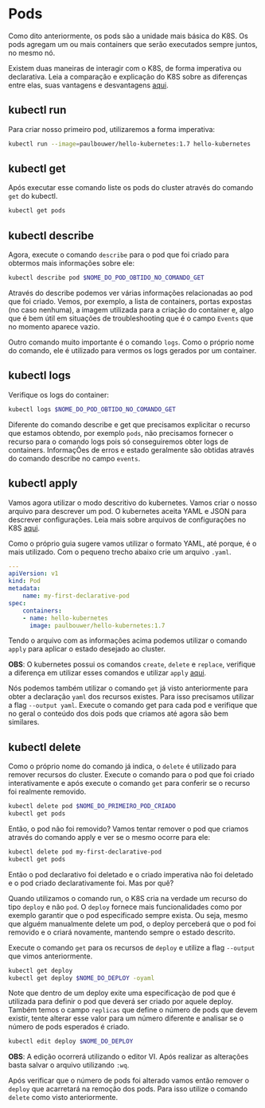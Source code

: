 # Pods

Como dito anteriormente, os pods são a unidade mais básica do K8S. Os pods
agregam um ou mais containers que serão executados sempre juntos, no mesmo nó.

Existem duas maneiras de interagir com o K8S, de forma imperativa ou
declarativa. Leia a comparação e explicação do K8S sobre as
diferenças entre elas, suas vantagens e desvantagens [aqui](https://kubernetes.io/docs/concepts/overview/working-with-objects/object-management/).

## kubectl run

Para criar nosso primeiro pod, utilizaremos a forma imperativa:

```sh
kubectl run --image=paulbouwer/hello-kubernetes:1.7 hello-kubernetes
```

## kubectl get

Após executar esse comando liste os pods do cluster através do comando `get`
do kubectl.

```sh
kubectl get pods
```

## kubectl describe

Agora, execute o comando `describe` para o pod que foi criado para obtermos
mais informações sobre ele:

```sh
kubectl describe pod $NOME_DO_POD_OBTIDO_NO_COMANDO_GET
```

Através do describe podemos ver várias informações relacionadas ao pod que foi
criado. Vemos, por exemplo, a lista de containers, portas expostas (no caso
nenhuma), a imagem utilizada para a criação do container e, algo que é bem útil
em situações de troubleshooting que é o campo `Events` que no momento aparece
vazio.

Outro comando muito importante é o comando `logs`. Como o próprio nome do
comando, ele é utilizado para vermos os logs gerados por um container.

## kubectl logs

Verifique os logs do container:

```sh
kubectl logs $NOME_DO_POD_OBTIDO_NO_COMANDO_GET
```

Diferente do comando describe e get que precisamos explicitar o recurso que
estamos obtendo, por exemplo `pods`, não precisamos fornecer o recurso para
o comando logs pois só conseguiremos obter logs de containers. InformaçÕes
de erros e estado geralmente são obtidas através do comando describe no campo
`events`.

## kubectl apply

Vamos agora utilizar o modo descritivo do kubernetes. Vamos criar o nosso
arquivo para descrever um pod. O kubernetes aceita YAML e JSON para descrever
configurações. Leia mais sobre arquivos de configurações no K8S [aqui](https://kubernetes.io/docs/concepts/configuration/overview/).

Como o próprio guia sugere vamos utilizar o formato YAML, até porque, é o
mais utilizado. Com o pequeno trecho abaixo crie um arquivo `.yaml`.

```yaml
---
apiVersion: v1
kind: Pod
metadata:
    name: my-first-declarative-pod
spec:
    containers:
    - name: hello-kubernetes
      image: paulbouwer/hello-kubernetes:1.7
```

Tendo o arquivo com as informações acima podemos utilizar o comando `apply`
para aplicar o estado desejado ao cluster.

__OBS__: O kubernetes possui os comandos `create`, `delete` e `replace`,
verifique a diferença em utilizar esses comandos e utilizar `apply` [aqui](https://stackoverflow.com/questions/47369351/kubectl-apply-vs-kubectl-create).

Nós podemos também utilizar o comando `get` já visto anteriormente para
obter a declaração `yaml` dos recursos existes. Para isso precisamos utilizar
a flag `--output yaml`. Execute o comando get para cada pod e verifique que
no geral o conteúdo dos dois pods que criamos até agora são bem similares.

## kubectl delete

Como o próprio nome do comando já indica, o `delete` é utilizado para remover
recursos do cluster. Execute o comando para o pod que foi criado
interativamente e após execute o comando `get` para conferir se o recurso foi
realmente removido.

```sh
kubectl delete pod $NOME_DO_PRIMEIRO_POD_CRIADO
kubectl get pods
```

Então, o pod não foi removido? Vamos tentar remover o pod que criamos através
do comando apply e ver se o mesmo ocorre para ele:

```sh
kubectl delete pod my-first-declarative-pod
kubectl get pods
```

Então o pod declarativo foi deletado e o criado imperativa não foi deletado e
o pod criado declarativamente foi. Mas por quê?

Quando utilizamos o comando run, o K8S cria na verdade um recurso do tipo
`deploy` e não `pod`. O `deploy` fornece mais funcionalidades como por exemplo
garantir que o pod especificado sempre exista. Ou seja, mesmo que alguém
manualmente delete um pod, o deploy perceberá que o pod foi removido e o criará
novamente, mantendo sempre o estado descrito.

Execute o comando `get` para os recursos de `deploy` e utilize a flag
`--output` que vimos anteriormente.

```sh
kubectl get deploy
kubectl get deploy $NOME_DO_DEPLOY -oyaml
```

Note que dentro de um deploy exite uma especificaçào de pod que é utilizada
para definir o pod que deverá ser criado por aquele deploy. Também temos o
campo `replicas` que define o número de pods que devem existir, tente alterar
esse valor para um número diferente e analisar se o número de pods esperados
é criado.

```sh
kubectl edit deploy $NOME_DO_DEPLOY
```

__OBS__: A edição ocorrerá utilizando o editor VI. Após realizar as alterações
basta salvar o arquivo utilizando `:wq`.

Após verificar que o número de pods foi alterado vamos então remover o `deploy`
que acarretará na remoção dos pods. Para isso utilize o comando `delete` como
visto anteriormente.
